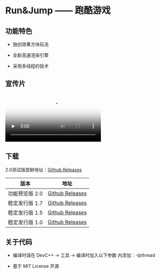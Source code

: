 # Run&Jump —— 跑酷游戏 

## 功能特色

- 独创效果方块玩法

- 全新高速渲染引擎

- 采用多线程的技术 

## 宣传片

<video id="video" controls="" preload="none" poster="http://om2bks7xs.bkt.clouddn.com/2017-08-26-Markdown-Advance-Video.jpg">
<source id="mp4" src="https://xgugugu.github.io/run-and-jump/run-and-jump.mp4" type="video/mp4">
</video>

## 下载

2.0测试版尝鲜地址：[Github Releases](https://github.com/xgugugu/run-and-jump/releases) 

版本 | 地址
------- | -------
功能预览版 2.0 | [Github Releases](https://github.com/xgugugu/run-and-jump/releases/download/2.0-pre3/Run.Jump.zip)
稳定发行版 1.7 | [Github Releases](https://github.com/xgugugu/run-and-jump/releases/download/1.7/Run.Jump.zip)
稳定发行版 1.5 | [Github Releases](https://github.com/xgugugu/run-and-jump/releases/download/1.5/Run.Jump.zip)
稳定发行版 1.0 | [Github Releases](https://github.com/xgugugu/run-and-jump/releases/download/1.0/Run.Jump.zip)

## 关于代码

- 编译时请在 DevC++ -> 工具 -> 编译时加入以下参数 内添加：-lpthread

- 基于 MIT License 开源
